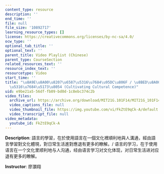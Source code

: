 ```yaml
---
content_type: resource
description: ''
end_time: ''
file: null
file_size: '10892717'
learning_resource_types: []
license: https://creativecommons.org/licenses/by-nc-sa/4.0/
ocw_type: ''
optional_tab_title: ''
optional_text: ''
parent_title: Video Playlist (Chinese)
parent_type: CourseSection
related_resources_text: ''
resource_index_text: ''
resourcetype: Video
start_time: ''
title: "\u8A9E\u8A00\u8207\u6587\u5316\u7684\u95DC\u806F / \u8BED\u8A00\u4E0E\u6587\
  \u5316\u7684\u5173\u8054 (Cultivating Cultural Competence)"
uid: e9be21a5-56df-fb09-bd0d-1c8ebc374c2b
video_files:
  archive_url: https://archive.org/download/MIT21G.101F14/MIT21G_101F14_Cultural_Competence_Chinese_300k.mp4
  video_captions_file: null
  video_thumbnail_file: https://img.youtube.com/vi/FkZtE9qCk-A/default.jpg
  video_transcript_file: null
video_metadata:
  youtube_id: FkZtE9qCk-A
---
```


**Description**: 語言的學習，在於使用語言在一個文化裡順利地與人溝通，經由語言學習對文化體現，對日常生活進對應退有更多的瞭解。/ 语言的学习，在于使用语言在一个文化里顺利地与人沟通，经由语言学习对文化体现，对日常生活进对应退有更多的瞭解。

**Instructor**: 廖灝翔

